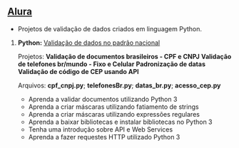 ## [Alura](https://www.alura.com.br/)

   - Projetos de validação de dados criados em linguagem Python.

1. **Python:** [Validação de dados no padrão nacional](https://cursos.alura.com.br/course/python-validacao-dados)

    Projetos: **Validação de documentos brasileiros - CPF e CNPJ**
              **Validação de telefones br/mundo - Fixo e Celular**
              **Padronização de datas**
              **Validação de código de CEP usando API**
    
    Arquivos: **cpf_cnpj.py**; **telefonesBr.py**; **datas_br.py**; **acesso_cep.py**
   - Aprenda a validar documentos utilizando Python 3
   - Aprenda a criar máscaras utilizando fatiamento de strings
   - Aprenda a criar máscaras utilizando expressões regulares
   - Aprenda a baixar bibliotecas e instalar bibliotecas no Python 3
   - Tenha uma introdução sobre API e Web Services
   - Aprenda a fazer requestes HTTP utilizado Python 3
   
